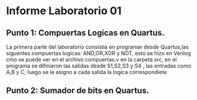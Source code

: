 # Informe Laboratorio 01 
## Punto 1: Compuertas Logicas en Quartus.

 La primera parte del laboratorio consistia en programar desde Quartus,las siguentes compuertas logicas: AND,OR,XOR y NOT, esto se hizo en Verilog cmo se puede ver en el archivo compuertas.v en la carpeta src, en el programa se difinieron las salidas desde S1,S2,S3 y S4 , las entradas como A,B y C, luego se le asigno a cada salida la logica correspondiete 


## Punto 2: Sumador de bits en Quartus.




